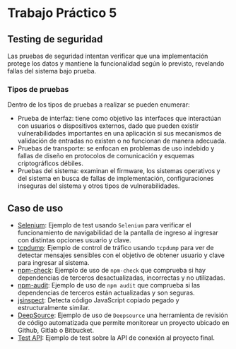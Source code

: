 # Trabajo Práctico 5

## Testing de seguridad

Las pruebas de seguridad intentan verificar que una implementación protege los datos y mantiene la funcionalidad según lo previsto, revelando fallas del sistema bajo prueba. 

### Tipos de pruebas

Dentro de los tipos de pruebas a realizar se pueden enumerar:

- Prueba de interfaz: tiene como objetivo las interfaces que interactúan con usuarios o dispositivos externos, dado que pueden existir vulnerabilidades importantes en una aplicación si sus mecanismos de validación de entradas no existen o no funcionan de manera adecuada.
- Pruebas de transporte: se enfocan en problemas de uso indebido y fallas de diseño en protocolos de comunicación y esquemas criptográficos débiles. 
- Pruebas del sistema: examinan el firmware, los sistemas operativos y del sistema en busca de fallas de implementación, configuraciones inseguras del sistema y otros tipos de vulnerabilidades.

## Caso de uso

- [Selenium](selenium/README.md): Ejemplo de test usando `Selenium` para verificar el funcionamiento de navigabilidad de la pantalla de ingreso al ingresar con distintas opciones usuario y clave.
- [tcpdump](tcpdump/README.md): Ejemplo de control de tráfico usando `tcpdump` para ver de detectar mensajes sensibles con el objetivo de obtener usuario y clave para ingresar al sistema.
- [npm-check](npm-check/README.md): Ejemplo de uso de `npm-check` que comprueba si hay dependencias de terceros desactualizadas, incorrectas y no utilizadas.
- [npm-audit](npm-audit/README.md): Ejemplo de uso de `npm audit` que comprueba si las dependencias de terceros están actualizadas y son seguras.
- [jsinspect](jsinspect/README.md): Detecta código JavaScript copiado pegado y estructuralmente similar.
- [DeepSource](deepsource/README.md): Ejemplo de uso de `Deepsource` una herramienta de revisión de código automatizada que permite monitorear un proyecto ubicado en Github, Gitlab o Bitbucket.
- [Test API](apitest/README.md): Ejemplo de test sobre la API de conexión al proyecto final.







